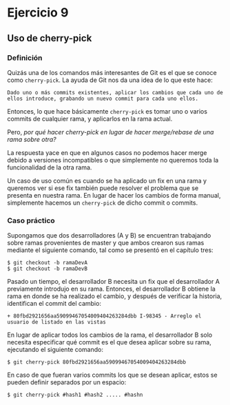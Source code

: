 # Ejercicio 9

## Uso de cherry-pick

### Definición

Quizás una de los comandos más interesantes de Git es el que se conoce como `cherry-pick`. La ayuda de Git nos da una idea de lo que este hace:

`Dado uno o más commits existentes, aplicar los cambios que cada uno de ellos introduce, grabando un nuevo commit para cada uno ellos.`

Entonces, lo que hace básicamente `cherry-pick` es tomar uno o varios commits de cualquier rama, y aplicarlos en la rama actual.

Pero, *por qué hacer cherry-pick en lugar de hacer merge/rebase de una rama sobre otra?*

La respuesta yace en que en algunos casos no podemos hacer merge debido a versiones incompatibles o que simplemente no queremos toda la funcionalidad de la otra rama.

Un caso de uso común es cuando se ha aplicado un fix en una rama y queremos ver si ese fix también puede resolver el problema que se presenta en nuestra rama. En lugar de hacer los cambios de forma manual, simplemente hacemos un `cherry-pick` de dicho commit o commits.

### Caso práctico

Supongamos que dos desarrolladores (A y B) se encuentran trabajando sobre ramas provenientes de master y que ambos crearon sus ramas mediante el siguiente comando, tal como se presentó en el capítulo tres:

```
$ git checkout -b ramaDevA
$ git checkout -b ramaDevB
```

Pasado un tiempo, el desarrollador B necesita un fix que el desarrollador A previamente introdujo en su rama. Entonces, el desarrollador B obtiene la rama en donde se ha realizado el cambio, y después de verificar la historia, identifican el commit del cambio:

```
+ 80fbd2921656aa59099467054009404263284dbb I-98345 - Arreglo el usuario de listado en las vistas
```

En lugar de aplicar todos los cambios de la rama, el desarrollador B solo necesita especificar qué commit es el que desea aplicar sobre su rama, ejecutando el siguiente comando:

```
$ git cherry-pick 80fbd2921656aa59099467054009404263284dbb
```

En caso de que fueran varios commits los que se desean aplicar, estos se pueden definir separados por un espacio:

```
$ git cherry-pick #hash1 #hash2 ..... #hashn
```
